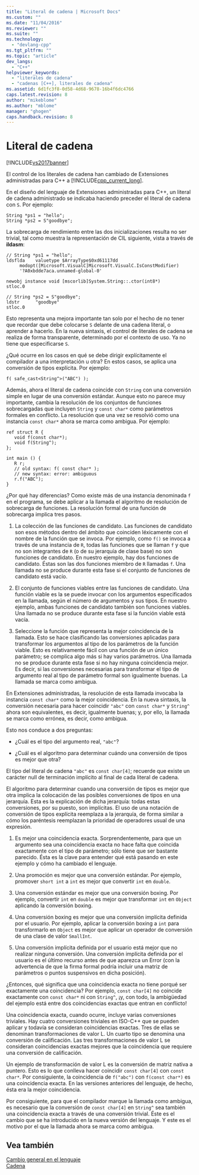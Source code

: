 ```yaml
---
title: "Literal de cadena | Microsoft Docs"
ms.custom: ""
ms.date: "11/04/2016"
ms.reviewer: ""
ms.suite: ""
ms.technology: 
  - "devlang-cpp"
ms.tgt_pltfrm: ""
ms.topic: "article"
dev_langs: 
  - "C++"
helpviewer_keywords: 
  - "literales de cadena"
  - "cadenas [C++], literales de cadena"
ms.assetid: 6d1fc3f8-0d58-4d68-9678-16b4f6dc4766
caps.latest.revision: 8
author: "mikeblome"
ms.author: "mblome"
manager: "ghogen"
caps.handback.revision: 8
---
```

# Literal de cadena
[!INCLUDE[vs2017banner](../assembler/inline/includes/vs2017banner.md)]

El control de los literales de cadena han cambiado de Extensiones administradas para C\+\+ a [!INCLUDE[cpp_current_long](../dotnet/includes/cpp_current_long_md.md)].  
  
 En el diseño del lenguaje de Extensiones administradas para C\+\+, un literal de cadena administrado se indicaba haciendo preceder el literal de cadena con `S`.  Por ejemplo:  
  
```  
String *ps1 = "hello";  
String *ps2 = S"goodbye";  
```  
  
 La sobrecarga de rendimiento entre las dos inicializaciones resulta no ser trivial, tal como muestra la representación de CIL siguiente, vista a través de **ildasm**:  
  
```  
// String *ps1 = "hello";  
ldsflda    valuetype $ArrayType$0xd61117dd  
     modopt([Microsoft.VisualC]Microsoft.VisualC.IsConstModifier)   
     '?A0xbdde7aca.unnamed-global-0'  
  
newobj instance void [mscorlib]System.String::.ctor(int8*)  
stloc.0  
  
// String *ps2 = S"goodbye";  
ldstr      "goodbye"  
stloc.0  
```  
  
 Esto representa una mejora importante tan solo por el hecho de no tener que recordar que debe colocarse `S` delante de una cadena literal, o aprender a hacerlo.  En la nueva sintaxis, el control de literales de cadena se realiza de forma transparente, determinado por el contexto de uso.  Ya no tiene que especificarse `S`.  
  
 ¿Qué ocurre en los casos en qué se debe dirigir explícitamente el compilador a una interpretación u otra?  En estos casos, se aplica una conversión de tipos explícita.  Por ejemplo:  
  
```  
f( safe_cast<String^>("ABC") );  
```  
  
 Además, ahora el literal de cadena coincide con `String` con una conversión simple en lugar de una conversión estándar.  Aunque esto no parece muy importante, cambia la resolución de los conjuntos de funciones sobrecargadas que incluyen `String` y `const char*` como parámetros formales en conflicto.  La resolución que una vez se resolvió como una instancia `const char*` ahora se marca como ambigua.  Por ejemplo:  
  
```  
ref struct R {  
   void f(const char*);  
   void f(String^);  
};  
  
int main () {  
   R r;  
   // old syntax: f( const char* );  
   // new syntax: error: ambiguous  
   r.f("ABC");   
}  
```  
  
 ¿Por qué hay diferencias?  Como existe más de una instancia denominada `f` en el programa, se debe aplicar a la llamada el algoritmo de resolución de sobrecarga de funciones.  La resolución formal de una función de sobrecarga implica tres pasos.  
  
1.  La colección de las funciones de candidato.  Las funciones de candidato son esos métodos dentro del ámbito que coinciden léxicamente con el nombre de la función que se invoca.  Por ejemplo, como `f()` se invoca a través de una instancia de `R`, todas las funciones que se llaman `f` y que no son integrantes de `R` \(o de su jerarquía de clase base\) no son funciones de candidato.  En nuestro ejemplo, hay dos funciones de candidato.  Éstas son las dos funciones miembro de `R` llamadas `f`.  Una llamada no se produce durante esta fase si el conjunto de funciones de candidato está vacío.  
  
2.  El conjunto de funciones viables entre las funciones de candidato.  Una función viable es la se puede invocar con los argumentos especificados en la llamada, según el número de argumentos y sus tipos.  En nuestro ejemplo, ambas funciones de candidato también son funciones viables.  Una llamada no se produce durante esta fase si la función viable está vacía.  
  
3.  Seleccione la función que representa la mejor coincidencia de la llamada.  Esto se hace clasificando las conversiones aplicadas para transformar los argumentos al tipo de los parámetros de la función viable.  Esto es relativamente fácil con una función de un único parámetro; se complica algo más si hay varios parámetros.  Una llamada no se produce durante esta fase si no hay ninguna coincidencia mejor.  Es decir, si las conversiones necesarias para transformar el tipo de argumento real al tipo de parámetro formal son igualmente buenas.  La llamada se marca como ambigua.  
  
 En Extensiones administradas, la resolución de esta llamada invocaba la instancia `const char*` como la mejor coincidencia.  En la nueva sintaxis, la conversión necesaria para hacer coincidir `"abc"` con `const char*` y `String^` ahora son equivalentes, es decir, igualmente buenas; y, por ello, la llamada se marca como errónea, es decir, como ambigua.  
  
 Esto nos conduce a dos preguntas:  
  
-   ¿Cuál es el tipo del argumento real, `"abc"`?  
  
-   ¿Cuál es el algoritmo para determinar cuándo una conversión de tipos es mejor que otra?  
  
 El tipo del literal de cadena `"abc"` es `const char[4]`; recuerde que existe un carácter null de terminación implícito al final de cada literal de cadena.  
  
 El algoritmo para determinar cuando una conversión de tipos es mejor que otra implica la colocación de las posibles conversiones de tipos en una jerarquía.  Esta es la explicación de dicha jerarquía: todas estas conversiones, por su puesto, son implícitas.  El uso de una notación de conversión de tipos explícita reemplaza a la jerarquía, de forma similar a cómo los paréntesis reemplazan la prioridad de operadores usual de una expresión.  
  
1.  Es mejor una coincidencia exacta.  Sorprendentemente, para que un argumento sea una coincidencia exacta no hace falta que coincida exactamente con el tipo de parámetro; sólo tiene que ser bastante parecido.  Ésta es la clave para entender qué está pasando en este ejemplo y cómo ha cambiado el lenguaje.  
  
2.  Una promoción es mejor que una conversión estándar.  Por ejemplo, promover `short int` a `int` es mejor que convertir `int` en `double`.  
  
3.  Una conversión estándar es mejor que una conversión boxing.  Por ejemplo, convertir `int` en `double` es mejor que transformar `int` en `Object` aplicando la conversión boxing.  
  
4.  Una conversión boxing es mejor que una conversión implícita definida por el usuario.  Por ejemplo, aplicar la conversión boxing a `int` para transformarlo en `Object` es mejor que aplicar un operador de conversión de una clase de valor `SmallInt`.  
  
5.  Una conversión implícita definida por el usuario está mejor que no realizar ninguna conversión.  Una conversión implícita definida por el usuario es el último recurso antes de que aparezca un Error \(con la advertencia de que la firma formal podría incluir una matriz de parámetros o puntos suspensivos en dicha posición\).  
  
 ¿Entonces, qué significa que una coincidencia exacta no tiene porqué ser exactamente una coincidencia?  Por ejemplo, `const char[4]` no coincide exactamente con `const char*` ni con `String^`, ¡y, con todo, la ambigüedad del ejemplo está entre dos coincidencias exactas que entran en conflicto\!  
  
 Una coincidencia exacta, cuando ocurre, incluye varias conversiones triviales.  Hay cuatro conversiones triviales en ISO\-C\+\+ que se pueden aplicar y todavía se consideran coincidencias exactas.  Tres de ellas se denominan transformaciones de valor L.  Un cuarto tipo se denomina una conversión de calificación.  Las tres transformaciones de valor L se consideran coincidencias exactas mejores que la coincidencia que requiere una conversión de calificación.  
  
 Un ejemplo de transformación de valor L es la conversión de matriz nativa a puntero.  Esto es lo que conlleva hacer coincidir `const char[4]` con `const char*`.  Por consiguiente, la coincidencia de `f("abc")` con `f(const char*)` es una coincidencia exacta.  En las versiones anteriores del lenguaje, de hecho, ésta era la mejor coincidencia.  
  
 Por consiguiente, para que el compilador marque la llamada como ambigua, es necesario que la conversión de `const char[4]` en `String^` sea también una coincidencia exacta a través de una conversión trivial.  Éste es el cambio que se ha introducido en la nueva versión del lenguaje.  Y este es el motivo por el que la llamada ahora se marca como ambigua.  
  
## Vea también  
 [Cambio general en el lenguaje](../dotnet/general-language-changes-cpp-cli.md)   
 [Cadena](../windows/string-cpp-component-extensions.md)